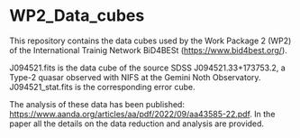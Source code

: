 # WP2_Data_cubes

This repository contains the data cubes used by the Work Package 2 (WP2) of the International Trainig Network BiD4BESt (https://www.bid4best.org/).

J094521.fits is the data cube of the source SDSS J094521.33+173753.2, a Type-2 quasar observed with NIFS at the Gemini Noth Observatory.
J094521_stat.fits is the corresponding error cube.

The analysis of these data has been published: https://www.aanda.org/articles/aa/pdf/2022/09/aa43585-22.pdf. In the paper all the details on the data reduction and analysis are provided.

